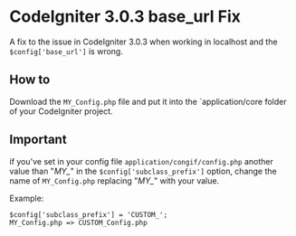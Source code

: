 # CodeIgniter 3.0.3 base_url Fix
A fix to the issue in CodeIgniter 3.0.3 when working in localhost and the `$config['base_url']` is wrong.

## How to
Download the `MY_Config.php` file and put it into the `application/core folder of your CodeIgniter project.  
  

## Important
if you've set in your config file `application/congif/config.php` another value than "*MY_*" in the `$config['subclass_prefix']` option, change the name of `MY_Config.php` replacing "*MY_*" with your value.  

Example:
```
$config['subclass_prefix'] = 'CUSTOM_';
MY_Config.php => CUSTOM_Config.php
```
